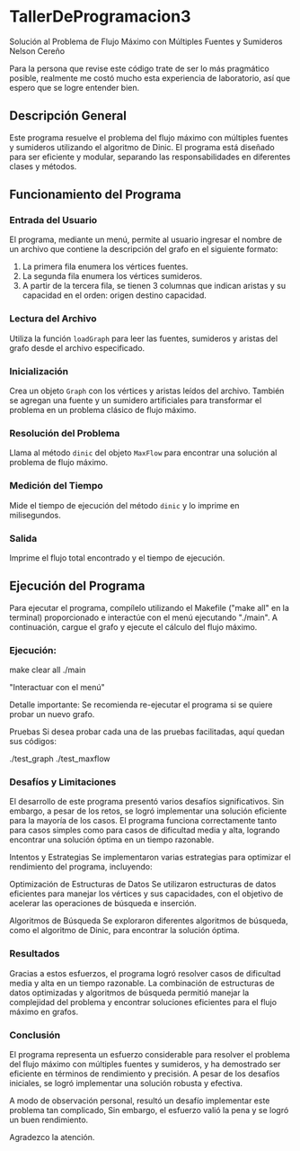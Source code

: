 # TallerDeProgramacion3

Solución al Problema de Flujo Máximo con Múltiples Fuentes y Sumideros
Nelson Cereño

Para la persona que revise este código trate de ser lo más pragmático posible, realmente me costó mucho esta experiencia de laboratorio, así que espero que se logre entender bien.

## Descripción General

Este programa resuelve el problema del flujo máximo con múltiples fuentes y sumideros utilizando el algoritmo de Dinic. El programa está diseñado para ser eficiente y modular, separando las responsabilidades en diferentes clases y métodos.

## Funcionamiento del Programa

### Entrada del Usuario

El programa, mediante un menú, permite al usuario ingresar el nombre de un archivo que contiene la descripción del grafo en el siguiente formato:
1. La primera fila enumera los vértices fuentes.
2. La segunda fila enumera los vértices sumideros.
3. A partir de la tercera fila, se tienen 3 columnas que indican aristas y su capacidad en el orden: origen destino capacidad.

### Lectura del Archivo

Utiliza la función `loadGraph` para leer las fuentes, sumideros y aristas del grafo desde el archivo especificado.

### Inicialización

Crea un objeto `Graph` con los vértices y aristas leídos del archivo. También se agregan una fuente y un sumidero artificiales para transformar el problema en un problema clásico de flujo máximo.

### Resolución del Problema

Llama al método `dinic` del objeto `MaxFlow` para encontrar una solución al problema de flujo máximo.

### Medición del Tiempo

Mide el tiempo de ejecución del método `dinic` y lo imprime en milisegundos.

### Salida

Imprime el flujo total encontrado y el tiempo de ejecución.

## Ejecución del Programa

Para ejecutar el programa, compílelo utilizando el Makefile ("make all" en la terminal) proporcionado e interactúe con el menú ejecutando "./main". A continuación, cargue el grafo y ejecute el cálculo del flujo máximo.

### Ejecución:

make clear all
./main

"Interactuar con el menú"

Detalle importante: Se recomienda re-ejecutar el programa si se quiere probar un nuevo grafo.

Pruebas
Si desea probar cada una de las pruebas facilitadas, aquí quedan sus códigos:

./test_graph
./test_maxflow

### Desafíos y Limitaciones

El desarrollo de este programa presentó varios desafíos significativos. Sin embargo, a pesar de los retos, se logró implementar una solución eficiente para la mayoría de los casos. El programa funciona correctamente tanto para casos simples como para casos de dificultad media y alta, logrando encontrar una solución óptima en un tiempo razonable.

Intentos y Estrategias
Se implementaron varias estrategias para optimizar el rendimiento del programa, incluyendo:

Optimización de Estructuras de Datos
Se utilizaron estructuras de datos eficientes para manejar los vértices y sus capacidades, con el objetivo de acelerar las operaciones de búsqueda e inserción.

Algoritmos de Búsqueda
Se exploraron diferentes algoritmos de búsqueda, como el algoritmo de Dinic, para encontrar la solución óptima.

### Resultados
Gracias a estos esfuerzos, el programa logró resolver casos de dificultad media y alta en un tiempo razonable. La combinación de estructuras de datos optimizadas y algoritmos de búsqueda permitió manejar la complejidad del problema y encontrar soluciones eficientes para el flujo máximo en grafos.

### Conclusión
El programa representa un esfuerzo considerable para resolver el problema del flujo máximo con múltiples fuentes y sumideros, y ha demostrado ser eficiente en términos de rendimiento y precisión. A pesar de los desafíos iniciales, se logró implementar una solución robusta y efectiva.

A modo de observación personal, resultó un desafío implementar este problema tan complicado, Sin embargo, el esfuerzo valió la pena y se logró un buen rendimiento.

Agradezco la atención.